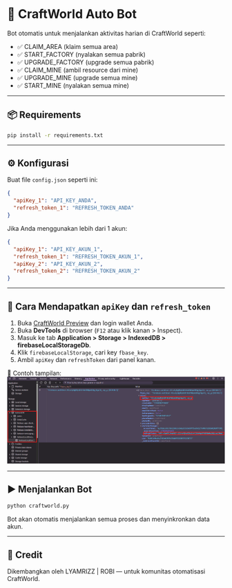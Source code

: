 
# 🤖 CraftWorld Auto Bot

Bot otomatis untuk menjalankan aktivitas harian di CraftWorld seperti:

- ✅ CLAIM_AREA (klaim semua area)
- ✅ START_FACTORY (nyalakan semua pabrik)
- ✅ UPGRADE_FACTORY (upgrade semua pabrik)
- ✅ CLAIM_MINE (ambil resource dari mine)
- ✅ UPGRADE_MINE (upgrade semua mine)
- ✅ START_MINE (nyalakan semua mine)

---

## 📦 Requirements

```bash
pip install -r requirements.txt
```

---

## ⚙️ Konfigurasi

Buat file `config.json` seperti ini:

```json
{
  "apiKey_1": "API_KEY_ANDA",
  "refresh_token_1": "REFRESH_TOKEN_ANDA"
}
```

Jika Anda menggunakan lebih dari 1 akun:

```json
{
  "apiKey_1": "API_KEY_AKUN_1",
  "refresh_token_1": "REFRESH_TOKEN_AKUN_1",
  "apiKey_2": "API_KEY_AKUN_2",
  "refresh_token_2": "REFRESH_TOKEN_AKUN_2"
}
```

---

## 🔐 Cara Mendapatkan `apiKey` dan `refresh_token`

1. Buka [CraftWorld Preview](https://preview.craft-world.gg/) dan login wallet Anda.
2. Buka **DevTools** di browser (`F12` atau klik kanan > Inspect).
3. Masuk ke tab **Application > Storage > IndexedDB > firebaseLocalStorageDb**.
4. Klik `firebaseLocalStorage`, cari key `fbase_key`.
5. Ambil `apiKey` dan `refreshToken` dari panel kanan.

📸 Contoh tampilan:
![Cara Ambil API Key & Refresh Token](API&REFRESH.png)

---

## ▶️ Menjalankan Bot

```bash
python craftworld.py
```

Bot akan otomatis menjalankan semua proses dan menyinkronkan data akun.

---

## 🧠 Credit

Dikembangkan oleh LYAMRIZZ | ROBI — untuk komunitas otomatisasi CraftWorld.

